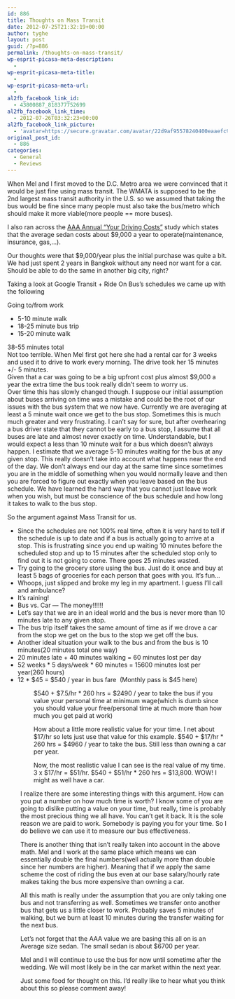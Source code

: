 ```yaml
---
id: 886
title: Thoughts on Mass Transit
date: 2012-07-25T21:32:19+00:00
author: tyghe
layout: post
guid: /?p=886
permalink: /thoughts-on-mass-transit/
wp-esprit-picasa-meta-description:
  - 
wp-esprit-picasa-meta-title:
  - 
wp-esprit-picasa-meta-url:
  - 
al2fb_facebook_link_id:
  - 43800887_818377752699
al2fb_facebook_link_time:
  - 2012-07-26T03:32:23+00:00
al2fb_facebook_link_picture:
  - 'avatar=https://secure.gravatar.com/avatar/22d9af95578240400eaaefc90157ded9?s=96&amp;d=https%3A%2F%2Fsecure.gravatar.com%2Favatar%2Fad516503a11cd5ca435acc9bb6523536%3Fs%3D96&amp;r=G'
original_post_id:
  - 886
categories:
  - General
  - Reviews
---
```

When Mel and I first moved to the D.C. Metro area we were convinced that it would be just fine using mass transit. The WMATA is supposed to be the 2nd largest mass transit authority in the U.S. so we assumed that taking the bus would be fine since many people must also take the bus/metro which should make it more viable(more people == more buses).

I also ran across the <a title="AAA Your Driving Costs" href="http://newsroom.aaa.com/tag/your-driving-costs/" target="_blank">AAA Annual &#8220;Your Driving Costs&#8221;</a> study which states that the average sedan costs about $9,000 a year to operate(maintenance, insurance, gas,&#8230;).

Our thoughts were that $9,000/year plus the initial purchase was quite a bit. We had just spent 2 years in Bangkok without any need nor want for a car. Should be able to do the same in another big city, right?

Taking a look at Google Transit + Ride On Bus&#8217;s schedules we came up with the following

Going to/from work

  * 5-10 minute walk
  * 18-25 minute bus trip
  * 15-20 minute walk

<div>
  38-55 minutes total
</div>

<div>
</div>

<div>
  Not too terrible. When Mel first got here she had a rental car for 3 weeks and used it to drive to work every morning. The drive took her 15 minutes +/- 5 minutes.
</div>

<div>
  Given that a car was going to be a big upfront cost plus almost $9,000 a year the extra time the bus took really didn&#8217;t seem to worry us.
</div>

<div>
  Over time this has slowly changed though. I suppose our initial assumption about buses arriving on time was a mistake and could be the root of our issues with the bus system that we now have. Currently we are averaging at least a 5 minute wait once we get to the bus stop. Sometimes this is much much greater and very frustrating. I can&#8217;t say for sure, but after overhearing a bus driver state that they cannot be early to a bus stop, I assume that all buses are late and almost never exactly on time. Understandable, but I would expect a less than 10 minute wait for a bus which doesn&#8217;t always happen. I estimate that we average 5-10 minutes waiting for the bus at any given stop. This really doesn&#8217;t take into account what happens near the end of the day. We don&#8217;t always end our day at the same time since sometimes you are in the middle of something when you would normally leave and then you are forced to figure out exactly when you leave based on the bus schedule. We have learned the hard way that you cannot just leave work when you wish, but must be conscience of the bus schedule and how long it takes to walk to the bus stop.
</div>

So the argument against Mass Transit for us.

  * Since the schedules are not 100% real time, often it is very hard to tell if the schedule is up to date and if a bus is actually going to arrive at a stop. This is frustrating since you end up waiting 10 minutes before the scheduled stop and up to 15 minutes after the scheduled stop only to find out it is not going to come. There goes 25 minutes wasted.
  * Try going to the grocery store using the bus. Just do it once and buy at least 5 bags of groceries for each person that goes with you. It&#8217;s fun&#8230;
  * Whoops, just slipped and broke my leg in my apartment. I guess I&#8217;ll call and ambulance?
  * It&#8217;s raining!
  * Bus vs. Car &#8212; The money!!!!!!
  * Let&#8217;s say that we are in an ideal world and the bus is never more than 10 minutes late to any given stop.
  * The bus trip itself takes the same amount of time as if we drove a car from the stop we get on the bus to the stop we get off the bus.
  * Another ideal situation your walk to the bus and from the bus is 10 minutes(20 minutes total one way)
  * 20 minutes late + 40 minutes walking = 60 minutes lost per day
  * 52 weeks \* 5 days/week \* 60 minutes = 15600 minutes lost per year(260 hours)
  * 12 * $45 = $540 / year in bus fare  (Monthly pass is $45 here)

<p style="padding-left:60px;">
  $540 + $7.5/hr * 260 hrs = $2490 / year to take the bus if you value your personal time at minimum wage(which is dumb since you should value your free/personal time at much more than how much you get paid at work)
</p>

<p style="padding-left:60px;">
  How about a little more realistic value for your time. I net about $17/hr so lets just use that value for this example. $540 + $17/hr * 260 hrs = $4960 / year to take the bus. Still less than owning a car per year.
</p>

<p style="padding-left:60px;">
  Now, the most realistic value I can see is the real value of my time. 3 x $17/hr = $51/hr. $540 + $51/hr * 260 hrs = $13,800. WOW! I might as well have a car.
</p>

<p style="padding-left:30px;">
  I realize there are some interesting things with this argument. How can you put a number on how much time is worth? I know some of you are going to dislike putting a value on your time, but really, time is probably the most precious thing we all have. You can&#8217;t get it back. It is the sole reason we are paid to work. Somebody is paying you for your time. So I do believe we can use it to measure our bus effectiveness.
</p>

<p style="padding-left:30px;">
  There is another thing that isn&#8217;t really taken into account in the above math. Mel and I work at the same place which means we can essentially double the final numbers(well actually more than double since her numbers are higher). Meaning that if we apply the same scheme the cost of riding the bus even at our base salary/hourly rate makes taking the bus more expensive than owning a car.
</p>

<p style="padding-left:30px;">
  All this math is really under the assumption that you are only taking one bus and not transferring as well. Sometimes we transfer onto another bus that gets us a little closer to work. Probably saves 5 minutes of walking, but we burn at least 10 minutes during the transfer waiting for the next bus.
</p>

<p style="padding-left:30px;">
  Let&#8217;s not forget that the AAA value we are basing this all on is an Average size sedan. The small sedan is about $6700 per year.
</p>

<p style="padding-left:30px;">
  Mel and I will continue to use the bus for now until sometime after the wedding. We will most likely be in the car market within the next year.
</p>

<p style="padding-left:30px;">
  <p style="padding-left:30px;">
    Just some food for thought on this. I&#8217;d really like to hear what you think about this so please comment away!
  </p>
